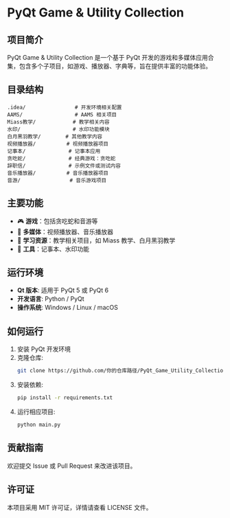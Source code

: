 # PyQt Game & Utility Collection

## 项目简介
PyQt Game & Utility Collection 是一个基于 PyQt 开发的游戏和多媒体应用合集，包含多个子项目，如游戏、播放器、字典等，旨在提供丰富的功能体验。

## 目录结构
```
.idea/                # 开发环境相关配置
AAMS/                 # AAMS 相关项目
Miass教学/            # 教学相关内容
水印/                 # 水印功能模块
白月黑羽教学/        # 其他教学内容
视频播放器/          # 视频播放器项目
记事本/              # 记事本应用
贪吃蛇/              # 经典游戏：贪吃蛇
辞职信/              # 示例文件或测试内容
音乐播放器/          # 音乐播放器项目
音游/                # 音乐游戏项目
```

## 主要功能
- 🎮 **游戏**：包括贪吃蛇和音游等
- 🎵 **多媒体**：视频播放器、音乐播放器
- 📖 **学习资源**：教学相关项目，如 Miass 教学、白月黑羽教学
- 📝 **工具**：记事本、水印功能

## 运行环境
- **Qt 版本**: 适用于 PyQt 5 或 PyQt 6
- **开发语言**: Python / PyQt
- **操作系统**: Windows / Linux / macOS

## 如何运行
1. 安装 PyQt 开发环境
2. 克隆仓库:
   ```bash
   git clone https://github.com/你的仓库路径/PyQt_Game_Utility_Collection.git
   ```
3. 安装依赖:
   ```bash
   pip install -r requirements.txt
   ```
4. 运行相应项目:
   ```bash
   python main.py
   ```

## 贡献指南
欢迎提交 Issue 或 Pull Request 来改进该项目。

## 许可证
本项目采用 MIT 许可证，详情请查看 LICENSE 文件。
